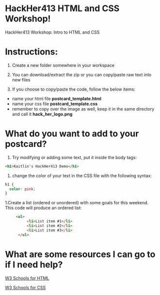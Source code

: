 # HackHer413 HTML and CSS Workshop!
HackHer413 Workshop: Intro to HTML and CSS


# Instructions:

1. Create a new folder somewhere in your workspace

1. You can download/extract the zip or you can copy/paste raw text into new files

1. If you choose to copy/paste the code, follow the below items: 
  * name your html file **postcard_template.html**
  * name your css file **postcard_template.css**
  * remember to copy over the image as well, keep it in the same directory and call it **hack_her_logo.png**


# What do you want to add to your postcard?

1. Try modifying or adding some text, put it inside the body tags:
```html
<h1>Kaitlin's HackHer413 Demo</h1>
```
1. change the color of your text in the CSS file with the following syntax:

```css
h1 {
  color: pink;
}
```

1.Create a list (ordered or unordered) with some goals for this weekend.  This code will produce an ordered list:
```html
     <ul>
          <li>List item #1</li>
          <li>List item #2</li>
          <li>List item #3</li>
      </ul>
```



# What are some resources I can go to if I need help?


[W3 Schools for HTML](https://www.w3schools.com/html/default.asp)

[W3 Schools for CSS](https://www.w3schools.com/css/default.asp)
